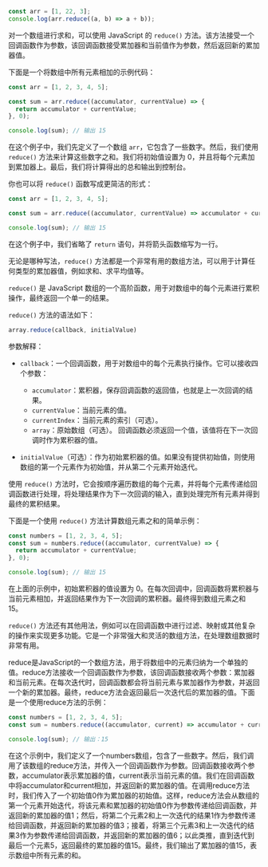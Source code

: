 ```js
const arr = [1, 22, 3];
console.log(arr.reduce((a, b) => a + b));
```

对一个数组进行求和，可以使用 JavaScript 的 `reduce()` 方法。该方法接受一个回调函数作为参数，该回调函数接受累加器和当前值作为参数，然后返回新的累加器值。

下面是一个将数组中所有元素相加的示例代码：

```javascript
const arr = [1, 2, 3, 4, 5];

const sum = arr.reduce((accumulator, currentValue) => {
  return accumulator + currentValue;
}, 0);

console.log(sum); // 输出 15
```

在这个例子中，我们先定义了一个数组 `arr`，它包含了一些数字。然后，我们使用 `reduce()` 方法来计算这些数字之和。我们将初始值设置为 0，并且将每个元素加到累加器上。最后，我们将计算得出的总和输出到控制台。

你也可以将 `reduce()` 函数写成更简洁的形式：

```javascript
const arr = [1, 2, 3, 4, 5];

const sum = arr.reduce((accumulator, currentValue) => accumulator + currentValue, 0);

console.log(sum); // 输出 15
```

在这个例子中，我们省略了 `return` 语句，并将箭头函数缩写为一行。

无论是哪种写法，`reduce()` 方法都是一个非常有用的数组方法，可以用于计算任何类型的累加器值，例如求和、求平均值等。

`reduce()` 是 JavaScript 数组的一个高阶函数，用于对数组中的每个元素进行累积操作，最终返回一个单一的结果。

`reduce()` 方法的语法如下：

```javascript
array.reduce(callback, initialValue)
```

参数解释：
- `callback`：一个回调函数，用于对数组中的每个元素执行操作。它可以接收四个参数：
  - `accumulator`：累积器，保存回调函数的返回值，也就是上一次回调的结果。
  - `currentValue`：当前元素的值。
  - `currentIndex`：当前元素的索引（可选）。
  - `array`：原始数组（可选）。
  回调函数必须返回一个值，该值将在下一次回调时作为累积器的值。

- `initialValue`（可选）：作为初始累积器的值。如果没有提供初始值，则使用数组的第一个元素作为初始值，并从第二个元素开始迭代。

使用 `reduce()` 方法时，它会按顺序遍历数组的每个元素，并将每个元素传递给回调函数进行处理，将处理结果作为下一次回调的输入，直到处理完所有元素并得到最终的累积结果。

下面是一个使用 `reduce()` 方法计算数组元素之和的简单示例：

```javascript
const numbers = [1, 2, 3, 4, 5];
const sum = numbers.reduce((accumulator, currentValue) => {
  return accumulator + currentValue;
}, 0);

console.log(sum); // 输出 15
```

在上面的示例中，初始累积器的值设置为 0。在每次回调中，回调函数将累积器与当前元素相加，并返回结果作为下一次回调的累积器。最终得到数组元素之和 15。

`reduce()` 方法还有其他用法，例如可以在回调函数中进行过滤、映射或其他复杂的操作来实现更多功能。它是一个非常强大和灵活的数组方法，在处理数组数据时非常有用。

reduce是JavaScript的一个数组方法，用于将数组中的元素归纳为一个单独的值。reduce方法接收一个回调函数作为参数，该回调函数接收两个参数：累加器和当前元素。在每次迭代时，回调函数都会将当前元素与累加器作为参数，并返回一个新的累加器。最终，reduce方法会返回最后一次迭代后的累加器的值。下面是一个使用reduce方法的示例：

```javascript
const numbers = [1, 2, 3, 4, 5];
const sum = numbers.reduce((accumulator, current) => accumulator + current, 0);

console.log(sum); // 输出：15
```

在这个示例中，我们定义了一个numbers数组，包含了一些数字。然后，我们调用了该数组的reduce方法，并传入一个回调函数作为参数。回调函数接收两个参数，accumulator表示累加器的值，current表示当前元素的值。我们在回调函数中将accumulator和current相加，并返回新的累加器的值。在调用reduce方法时，我们传入了一个初始值0作为累加器的初始值。这样，reduce方法会从数组的第一个元素开始迭代，将该元素和累加器的初始值0作为参数传递给回调函数，并返回新的累加器的值1；然后，将第二个元素2和上一次迭代的结果1作为参数传递给回调函数，并返回新的累加器的值3；接着，将第三个元素3和上一次迭代的结果3作为参数传递给回调函数，并返回新的累加器的值6；以此类推，直到迭代到最后一个元素5，返回最终的累加器的值15。最终，我们输出了累加器的值15，表示数组中所有元素的和。